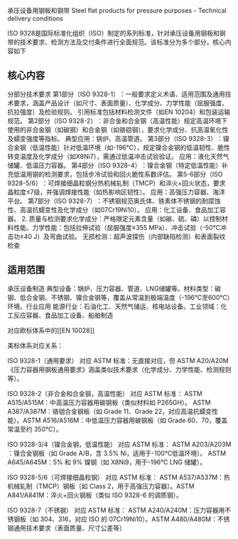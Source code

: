 承压设备用钢板和钢带​​
Steel flat products for pressure purposes - Technical delivery conditions​​

ISO 9328是国际标准化组织（ISO）制定的系列标准，针对​​承压设备用钢板和钢带​​的技术要求、检测方法及交付条件进行全面规范。该标准分为多个部分，核心内容如下

## 核心内容
分部分技术要求​​
​​第1部分（ISO 9328-1）​​：​​一般要求​​
定义术语、适用范围及通用技术要求，涵盖产品设计（如尺寸、表面质量）、化学成分、力学性能（屈服强度、抗拉强度）及检验规则。
引用标准包括材料检测文件（如EN 10204）和包装运输规范。
​​第2部分（ISO 9328-2）​​：​​非合金和合金钢（高温性能）​​
规定高温环境下使用的非合金钢（如碳钢）和合金钢（如铬钼钢），要求化学成分、抗高温氧化性及蠕变强度等指标。
典型应用：锅炉、高温管道。
​​第3部分（ISO 9328-3）​​：​​镍合金钢（低温性能）​​
针对低温环境（如-196℃），规定镍合金钢的低温韧性、脆性转变温度及化学成分（如X8Ni7），需通过低温冲击试验验证。
应用：液化天然气储罐、低温压力容器。
​​第4部分（ISO 9328-4）​​：​​镍合金钢（特定低温性能）​​
补充低温用钢的检测要求，包括步冷试验和回火脆性系数评估。
​​第5-6部分（ISO 9328-5/6）​​：​​可焊接细晶粒钢​​
分热机械轧制（TMCP）和淬火+回火状态，要求晶粒度≤7级，并强调焊接性能（如热影响区韧性）。
应用：高强压力容器、海洋平台。
​​第7部分（ISO 9328-7）​​：​​不锈钢​​
规范奥氏体、铁素体不锈钢的耐腐蚀性、高温抗蠕变性及化学成分（如07Cr19Ni10）。
应用：化工设备、食品加工容器。
​​2. 质量与检测要求​​
​​化学成分​​：严格限定元素含量（如碳、硫、磷）以控制材料性能。
​​力学性能​​：包括拉伸试验（屈服强度≥355 MPa）、冲击试验（-50℃冲击功≥40 J）及弯曲试验。
​​无损检测​​：超声波探伤（内部缺陷检测）和表面裂纹检查

## 适用范围​​

​​承压设备制造​​
​​典型设备​​：锅炉、压力容器、管道、LNG储罐等。
​​材料类型​​：碳钢、低合金钢、不锈钢、镍合金钢等，覆盖从常温到极端温度（-196℃至600℃）环境。
​​行业应用​​
​​能源行业​​：石油化工、天然气储运、核电站设备。
​​工业领域​​：化工反应容器、食品加工设备、船舶制造

对应欧标体系中的[[EN 10028]]

美标体系对应关系：

ISO 9328-1（通用要求）​​
​​对应 ASTM 标准​​：无直接对应，但 ASTM A20/A20M《压力容器用钢板通用要求》涵盖类似技术要求（化学成分、力学性能、检测规则等）。

​​ISO 9328-2（非合金和合金钢，高温性能）​​
​​对应 ASTM 标准​​：
​​ASTM A515/A515M​​：中高温压力容器用碳钢板（类似材料如 P265GH）。
​​ASTM A387/A387M​​：铬钼合金钢板（如 Grade 11、Grade 22，对应高温抗蠕变性能）。
​​ASTM A516/A516M​​：中低温压力容器用碳钢板（如 Grade 60、70，覆盖常温至约 350℃）。

​​ISO 9328-3/4（镍合金钢，低温性能）​​
​​对应 ASTM 标准​​：
​​ASTM A203/A203M​​：镍合金钢板（如 Grade A/B，含 3.5% Ni，适用于-100℃低温环境）。
​​ASTM A645/A645M​​：5% 和 9% 镍钢（如 X8Ni9，用于-196℃ LNG 储罐）。

​​ISO 9328-5/6（可焊接细晶粒钢）​​
​​对应 ASTM 标准​​：
​​ASTM A537/A537M​​：热机械轧制（TMCP）钢板（如 Class 2，用于高强压力容器）。
​​ASTM A841/A841M​​：淬火+回火钢板（类似 ISO 9328-6 的调质钢）。

​​ISO 9328-7（不锈钢）​​
​​对应 ASTM 标准​​：
​​ASTM A240/A240M​​：压力容器用不锈钢板（如 304、316，对应 ISO 的 07Cr19Ni10）。
​​ASTM A480/A480M​​：不锈钢通用技术要求（表面质量、尺寸公差等）


